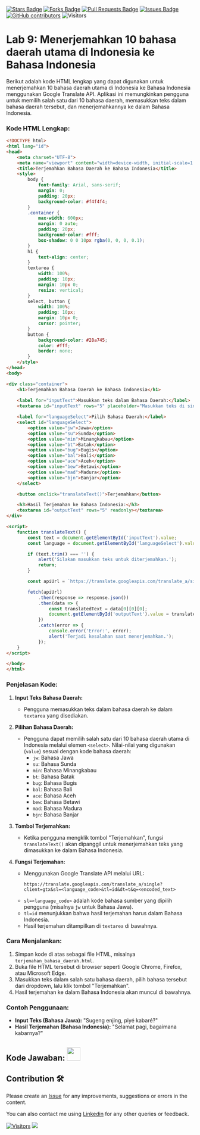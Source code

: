 <a href="https://github.com/drshahizan/special-topic-data-engineering/stargazers"><img src="https://img.shields.io/github/stars/drshahizan/special-topic-data-engineering" alt="Stars Badge"/></a>
<a href="https://github.com/drshahizan/special-topic-data-engineering/network/members"><img src="https://img.shields.io/github/forks/drshahizan/special-topic-data-engineering" alt="Forks Badge"/></a>
<a href="https://github.com/drshahizan/special-topic-data-engineering/pulls"><img src="https://img.shields.io/github/issues-pr/drshahizan/special-topic-data-engineering" alt="Pull Requests Badge"/></a>
<a href="https://github.com/drshahizan/special-topic-data-engineering/issues"><img src="https://img.shields.io/github/issues/drshahizan/special-topic-data-engineering" alt="Issues Badge"/></a>
<a href="https://github.com/drshahizan/special-topic-data-engineering/graphs/contributors"><img alt="GitHub contributors" src="https://img.shields.io/github/contributors/drshahizan/special-topic-data-engineering?color=2b9348"></a>
![Visitors](https://api.visitorbadge.io/api/visitors?path=https%3A%2F%2Fgithub.com%2Fdrshahizan%2Fspecial-topic-data-engineering&labelColor=%23d9e3f0&countColor=%23697689&style=flat)

# Lab 9: Menerjemahkan 10 bahasa daerah utama di Indonesia ke Bahasa Indonesia
Berikut adalah kode HTML lengkap yang dapat digunakan untuk menerjemahkan 10 bahasa daerah utama di Indonesia ke Bahasa Indonesia menggunakan Google Translate API. Aplikasi ini memungkinkan pengguna untuk memilih salah satu dari 10 bahasa daerah, memasukkan teks dalam bahasa daerah tersebut, dan menerjemahkannya ke dalam Bahasa Indonesia.

### Kode HTML Lengkap:

```html
<!DOCTYPE html>
<html lang="id">
<head>
    <meta charset="UTF-8">
    <meta name="viewport" content="width=device-width, initial-scale=1.0">
    <title>Terjemahkan Bahasa Daerah ke Bahasa Indonesia</title>
    <style>
        body {
            font-family: Arial, sans-serif;
            margin: 0;
            padding: 20px;
            background-color: #f4f4f4;
        }
        .container {
            max-width: 600px;
            margin: 0 auto;
            padding: 20px;
            background-color: #fff;
            box-shadow: 0 0 10px rgba(0, 0, 0, 0.1);
        }
        h1 {
            text-align: center;
        }
        textarea {
            width: 100%;
            padding: 10px;
            margin: 10px 0;
            resize: vertical;
        }
        select, button {
            width: 100%;
            padding: 10px;
            margin: 10px 0;
            cursor: pointer;
        }
        button {
            background-color: #28a745;
            color: #fff;
            border: none;
        }
    </style>
</head>
<body>

<div class="container">
    <h1>Terjemahkan Bahasa Daerah ke Bahasa Indonesia</h1>
    
    <label for="inputText">Masukkan teks dalam Bahasa Daerah:</label>
    <textarea id="inputText" rows="5" placeholder="Masukkan teks di sini..."></textarea>

    <label for="languageSelect">Pilih Bahasa Daerah:</label>
    <select id="languageSelect">
        <option value="jw">Jawa</option>
        <option value="su">Sunda</option>
        <option value="min">Minangkabau</option>
        <option value="bt">Batak</option>
        <option value="bug">Bugis</option>
        <option value="bal">Bali</option>
        <option value="ace">Aceh</option>
        <option value="bew">Betawi</option>
        <option value="mad">Madura</option>
        <option value="bjn">Banjar</option>
    </select>

    <button onclick="translateText()">Terjemahkan</button>

    <h3>Hasil Terjemahan ke Bahasa Indonesia:</h3>
    <textarea id="outputText" rows="5" readonly></textarea>
</div>

<script>
    function translateText() {
        const text = document.getElementById('inputText').value;
        const language = document.getElementById('languageSelect').value;

        if (text.trim() === '') {
            alert('Silakan masukkan teks untuk diterjemahkan.');
            return;
        }

        const apiUrl = `https://translate.googleapis.com/translate_a/single?client=gtx&sl=${language}&tl=id&dt=t&q=${encodeURI(text)}`;

        fetch(apiUrl)
            .then(response => response.json())
            .then(data => {
                const translatedText = data[0][0][0];
                document.getElementById('outputText').value = translatedText;
            })
            .catch(error => {
                console.error('Error:', error);
                alert('Terjadi kesalahan saat menerjemahkan.');
            });
    }
</script>

</body>
</html>
```

### Penjelasan Kode:

1. **Input Teks Bahasa Daerah:**
   - Pengguna memasukkan teks dalam bahasa daerah ke dalam `textarea` yang disediakan.

2. **Pilihan Bahasa Daerah:**
   - Pengguna dapat memilih salah satu dari 10 bahasa daerah utama di Indonesia melalui elemen `<select>`. Nilai-nilai yang digunakan (`value`) sesuai dengan kode bahasa daerah:
     - `jw`: Bahasa Jawa
     - `su`: Bahasa Sunda
     - `min`: Bahasa Minangkabau
     - `bt`: Bahasa Batak
     - `bug`: Bahasa Bugis
     - `bal`: Bahasa Bali
     - `ace`: Bahasa Aceh
     - `bew`: Bahasa Betawi
     - `mad`: Bahasa Madura
     - `bjn`: Bahasa Banjar

3. **Tombol Terjemahkan:**
   - Ketika pengguna mengklik tombol "Terjemahkan", fungsi `translateText()` akan dipanggil untuk menerjemahkan teks yang dimasukkan ke dalam Bahasa Indonesia.

4. **Fungsi Terjemahan:**
   - Menggunakan Google Translate API melalui URL:
     ```text
     https://translate.googleapis.com/translate_a/single?client=gtx&sl=<language_code>&tl=id&dt=t&q=<encoded_text>
     ```
   - `sl=<language_code>` adalah kode bahasa sumber yang dipilih pengguna (misalnya `jw` untuk Bahasa Jawa).
   - `tl=id` menunjukkan bahwa hasil terjemahan harus dalam Bahasa Indonesia.
   - Hasil terjemahan ditampilkan di `textarea` di bawahnya.

### Cara Menjalankan:

1. Simpan kode di atas sebagai file HTML, misalnya `terjemahan_bahasa_daerah.html`.
2. Buka file HTML tersebut di browser seperti Google Chrome, Firefox, atau Microsoft Edge.
3. Masukkan teks dalam salah satu bahasa daerah, pilih bahasa tersebut dari dropdown, lalu klik tombol "Terjemahkan".
4. Hasil terjemahan ke dalam Bahasa Indonesia akan muncul di bawahnya.

### Contoh Penggunaan:

- **Input Teks (Bahasa Jawa):** "Sugeng enjing, piyé kabaré?"
- **Hasil Terjemahan (Bahasa Indonesia):** "Selamat pagi, bagaimana kabarnya?"

## Kode Jawaban: <a href="https://drshahizan.github.io/lab/Latihan9.html" ><img src="../../images/html64.png" width="36px" height="36px" ></a>


## Contribution 🛠️
Please create an [Issue](https://github.com/drshahizan/special-topic-data-engineering/issues) for any improvements, suggestions or errors in the content.

You can also contact me using [Linkedin](https://www.linkedin.com/in/drshahizan/) for any other queries or feedback.

[![Visitors](https://api.visitorbadge.io/api/visitors?path=https%3A%2F%2Fgithub.com%2Fdrshahizan&labelColor=%23697689&countColor=%23555555&style=plastic)](https://visitorbadge.io/status?path=https%3A%2F%2Fgithub.com%2Fdrshahizan)
![](https://hit.yhype.me/github/profile?user_id=81284918)




